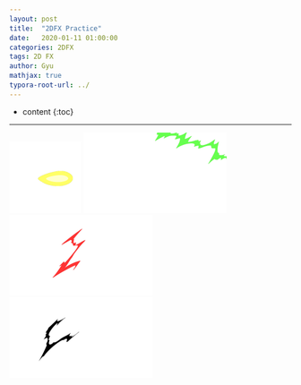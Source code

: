 ```yaml
---
layout: post
title:  "2DFX Practice"
date:   2020-01-11 01:00:00
categories: 2DFX
tags: 2D FX
author: Gyu
mathjax: true
typora-root-url: ../
---
```


* content
{:toc}

---
<img src="/assets/images/2020-01-11-2dfx-practice/Zero.gif" alt="Zero" style="zoom: 25%;" />

<img src="/assets/images/2020-01-11-2dfx-practice/spd1.gif" alt="spd1" style="zoom: 25%;" />

<img src="/assets/images/2020-01-11-2dfx-practice/spd2.gif" alt="spd2" style="zoom: 25%;" />

<img src="/assets/images/2020-01-11-2dfx-practice/spd3.gif" alt="spd3" style="zoom:25%;" />
